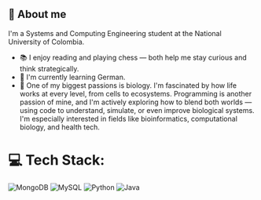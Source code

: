 ## 📝 About me

I'm a Systems and Computing Engineering student at the National University of Colombia.

- 📚 I enjoy reading and playing chess — both help me stay curious and think strategically.  
- 🧠 I'm currently learning German.  
- 🧬 One of my biggest passions is biology. I'm fascinated by how life works at every level, from cells to ecosystems. Programming is another passion of mine, and I'm actively exploring how to blend both worlds — using code to understand, simulate, or even improve biological systems. I'm especially interested in fields like bioinformatics, computational biology, and health tech.

# 💻 Tech Stack:

![MongoDB](https://img.shields.io/badge/MongoDB-%234ea94b.svg?style=for-the-badge&logo=mongodb&logoColor=white)
![MySQL](https://img.shields.io/badge/mysql-%2300f.svg?style=for-the-badge&logo=mysql&logoColor=white)
![Python](https://img.shields.io/badge/python-%233776AB.svg?style=for-the-badge&logo=python&logoColor=white)
![Java](https://img.shields.io/badge/java-%23ED8B00.svg?style=for-the-badge&logo=openjdk&logoColor=white)

